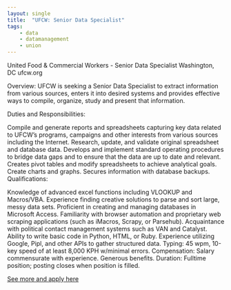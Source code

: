 ```yaml
---
layout: single
title:  "UFCW: Senior Data Specialist"
tags: 
    - data
    - datamanagement
    - union
---
```

United Food & Commercial Workers - Senior Data Specialist
Washington, DC
ufcw.org

Overview:
UFCW is seeking a Senior Data Specialist to extract information from various sources, enters it into desired systems and provides effective ways to compile, organize, study and present that information.

Duties and Responsibilities:

Compile and generate reports and spreadsheets capturing key data related to UFCW’s programs, campaigns and other interests from various sources including the Internet.
Research, update, and validate original spreadsheet and database data.
Develops and implement standard operating procedures to bridge data gaps and to ensure that the data are up to date and relevant.
Creates pivot tables and modify spreadsheets to achieve analytical goals. Create charts and graphs.
Secures information with database backups.
Qualifications:

Knowledge of advanced excel functions including VLOOKUP and Macros/VBA.
Experience finding creative solutions to parse and sort large, messy data sets.
Proficient in creating and managing databases in Microsoft Access.
Familiarity with browser automation and proprietary web scraping applications (such as iMacros, Scrapy, or Parsehub).
Acquaintance with political contact management systems such as VAN and Catalyst.
Ability to write basic code in Python, HTML, or Ruby.
Experience utilizing Google, Pipl, and other APIs to gather structured data.
Typing: 45 wpm, 10-key speed of at least 8,000 KPH w/minimal errors.
Compensation: Salary commensurate with experience. Generous benefits.
Duration: Fulltime position; posting closes when position is filled. 

[See more and apply here](http://www.unionjobs.com/listing.php?id=12263)
